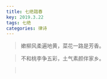 ```yaml
---
title: 七绝踏春
key: 2019.3.22
tags: 七绝
categories: 律诗
---
```


<blockquote class="blockquote-center">嫰柳风柔遍地黄，菜花一路是芳香。
</blockquote>
<blockquote class="blockquote-center">不和桃李争五彩，土气素颜伴家乡。
</blockquote>
<blockquote class="blockquote-center"></br>
</blockquote>
